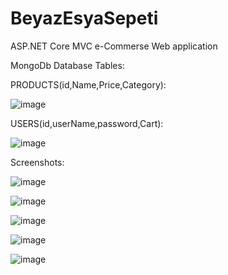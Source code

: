 # BeyazEsyaSepeti
ASP.NET Core MVC e-Commerse Web application


MongoDb Database Tables:

PRODUCTS(id,Name,Price,Category): 

![image](https://user-images.githubusercontent.com/80418105/194509415-9c1c5d94-f2fc-48e5-8b4e-49ffbe99db27.png)

USERS(id,userName,password,Cart):  

![image](https://user-images.githubusercontent.com/80418105/194509497-ba6a1f8e-7f49-45b8-9f0e-291a2e93bef5.png)

Screenshots:

![image](https://user-images.githubusercontent.com/80418105/194510009-d4bb3f37-d43d-46b2-a9ab-610ec57336ef.png)


![image](https://user-images.githubusercontent.com/80418105/194510064-84baede2-dc74-4c01-a8c2-e8a505aa23b7.png)


![image](https://user-images.githubusercontent.com/80418105/194510127-f9596f90-b87c-45b2-9c9b-62621284fd9e.png)
  
  
![image](https://user-images.githubusercontent.com/80418105/194510173-e4999411-fd12-40bb-8cf4-a5faba002db9.png)


![image](https://user-images.githubusercontent.com/80418105/194510208-874bd620-b253-450a-b871-1df25e58150c.png)

